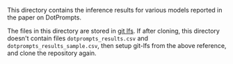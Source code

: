 This directory contains the inference results for various models reported in the paper on DotPrompts.

The files in this directory are stored in [git lfs](https://git-lfs.com/). If after cloning, this directory doesn't contain files `dotprompts_results.csv` and `dotprompts_results_sample.csv`, then setup git-lfs from the above reference, and clone the repository again.
